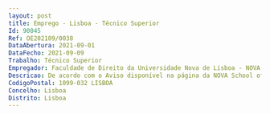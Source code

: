 ```yaml
--- 
layout: post
title: Emprego - Lisboa - Técnico Superior
Id: 90045
Ref: OE202109/0038
DataAbertura: 2021-09-01
DataFecho: 2021-09-09
Trabalho: Técnico Superior
Empregador: Faculdade de Direito da Universidade Nova de Lisboa - NOVA School of Law
Descricao: De acordo com o Aviso disponível na página da NOVA School of Law  https   novalaw.unl.pt wp content uploads 2021 09 Aviso de Abertura de Procedimento Tecnico Superior Area Academica.pdf
CodigoPostal: 1099-032 LISBOA
Concelho: Lisboa
Distrito: Lisboa
--- 
```

